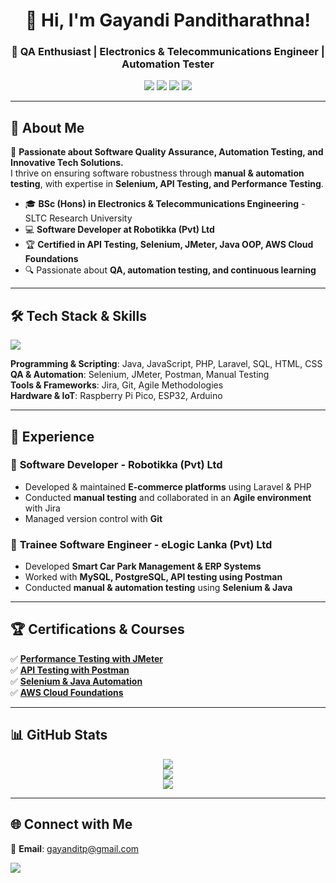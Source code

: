 <h1 align="center">👋 Hi, I'm Gayandi Panditharathna!</h1>
<h3 align="center">🎯 QA Enthusiast | Electronics & Telecommunications Engineer | Automation Tester</h3>

<p align="center">
  <img src="https://img.shields.io/badge/-QA%20Enthusiast-blue?style=for-the-badge" />
  <img src="https://img.shields.io/badge/-Automation%20Testing-yellow?style=for-the-badge" />
  <img src="https://img.shields.io/badge/-Selenium-green?style=for-the-badge" />
  <img src="https://img.shields.io/badge/-API%20Testing-orange?style=for-the-badge" />
</p>

---

## 📌 **About Me**
🚀 **Passionate about Software Quality Assurance, Automation Testing, and Innovative Tech Solutions.**  
I thrive on ensuring software robustness through **manual & automation testing**, with expertise in **Selenium, API Testing, and Performance Testing**.  

- 🎓 **BSc (Hons) in Electronics & Telecommunications Engineering** - SLTC Research University  
- 💻 **Software Developer at Robotikka (Pvt) Ltd**  
- 🏆 **Certified in API Testing, Selenium, JMeter, Java OOP, AWS Cloud Foundations**  
- 🔍 Passionate about **QA, automation testing, and continuous learning**  

---

## 🛠 **Tech Stack & Skills**
  
<p align="left">
  <img src="https://skillicons.dev/icons?i=java,php,js,html,css,mysql,postgres,selenium,postman,linux,git,github,jira" />
</p>

**Programming & Scripting**: Java, JavaScript, PHP, Laravel, SQL, HTML, CSS  
**QA & Automation**: Selenium, JMeter, Postman, Manual Testing  
**Tools & Frameworks**: Jira, Git, Agile Methodologies  
**Hardware & IoT**: Raspberry Pi Pico, ESP32, Arduino  

---

## 📌 **Experience**
### 💼 **Software Developer - Robotikka (Pvt) Ltd**
- Developed & maintained **E-commerce platforms** using Laravel & PHP  
- Conducted **manual testing** and collaborated in an **Agile environment** with Jira  
- Managed version control with **Git**  

### 💼 **Trainee Software Engineer - eLogic Lanka (Pvt) Ltd**
- Developed **Smart Car Park Management & ERP Systems**  
- Worked with **MySQL, PostgreSQL, API testing using Postman**  
- Conducted **manual & automation testing** using **Selenium & Java**  

---

## 🏆 **Certifications & Courses**
✅ **[Performance Testing with JMeter](https://www.coursera.org/account/accomplishments/verify/UA2LROW9Y2DF?utm_source=ln&utm_medium=certificate&utm_content=cert_image&utm_campaign=sharing_cta&utm_product=project)**  
✅ **[API Testing with Postman](https://www.coursera.org/account/accomplishments/verify/IR1GOYXKKI3J?utm_source=ln&utm_medium=certificate&utm_content=cert_image&utm_campaign=sharing_cta&utm_product=project)**  
✅ **[Selenium & Java Automation](https://www.coursera.org/account/accomplishments/verify/TCELWDX0OT0M?utm_source=ln&utm_medium=certificate&utm_content=cert_image&utm_campaign=sharing_cta&utm_product=project)**  
✅ **[AWS Cloud Foundations](https://www.credly.com/badges/7424d3ef-9043-4eda-9014-c662d31b6f1d/linked_in?t=rwhmgk)**  

---

## 📊 **GitHub Stats**
<p align="center">
  <img src="https://github-readme-streak-stats.herokuapp.com/?user=GayandiTP&theme=radical&hide_border=true" />
  <br/>
  <img src="https://github-readme-stats.vercel.app/api?username=GayandiTP&show_icons=true&theme=radical&hide_border=true" />
  <br/>
  <img src="https://github-readme-stats.vercel.app/api/top-langs/?username=GayandiTP&layout=compact&theme=radical&hide_border=true" />
</p>

---

## 🌐 **Connect with Me**
📩 **Email**: [gayanditp@gmail.com](mailto:gayanditp@gmail.com)  
<p align="left">
  <a href="https://www.linkedin.com/in/gayanditp">
    <img src="https://img.shields.io/badge/-LinkedIn-blue?style=for-the-badge&logo=linkedin" />
  </a>
</p>
